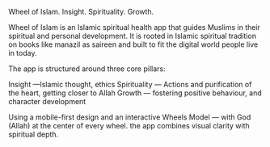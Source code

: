 Wheel of Islam. Insight. Spirituality. Growth.

Wheel of Islam is an Islamic spiritual health app that guides Muslims in their spiritual and personal development. 
It is rooted in Islamic spiritual tradition on books like manazil as saireen and built to fit the digital world people live in today. 

The app is structured around three core pillars:

Insight —Islamic thought, ethics 
Spirituality — Actions and purification of the heart, getting closer to Allah 
Growth — fostering positive behaviour, and character development 

Using a mobile-first design and an interactive Wheels Model — with God (Allah) at the center of every wheel.
the app combines visual clarity with spiritual depth.
